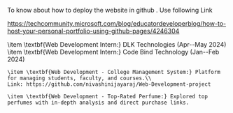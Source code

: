 To know about how to deploy the website in github . Use following Link


https://techcommunity.microsoft.com/blog/educatordeveloperblog/how-to-host-your-personal-portfolio-using-github-pages/4246304



































\item \textbf{Web Development Intern:} DLK Technologies (Apr--May 2024)
    \item \textbf{Web Development Intern:} Code Bind Technology (Jan--Feb 2024)





    \item \textbf{Web Development - College Management System:} Platform for managing students, faculty, and courses.\\
    Link: https://github.com/nivashinijayaraj/Web-Development-project

    \item \textbf{Web Development - Top-Rated Perfume:} Explored top perfumes with in-depth analysis and direct purchase links.

